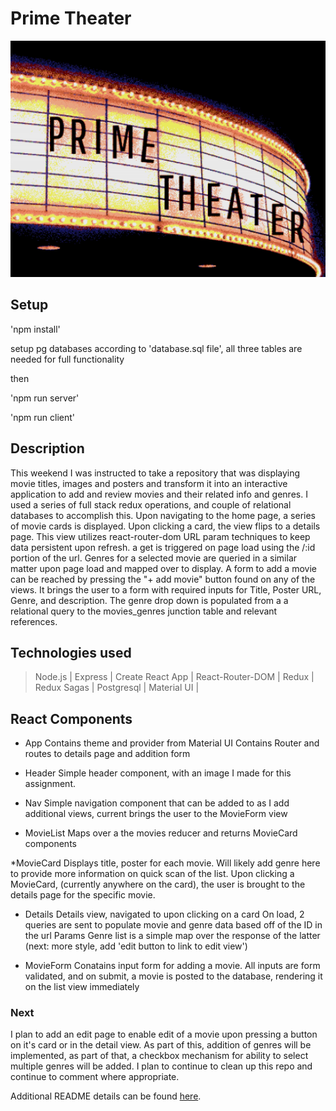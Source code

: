 # Prime Theater

![Prime Theater](public/images/prime_theater_cropped.jpg)


## Setup

'npm install'

setup pg databases according to 'database.sql file', all three tables are needed for full functionality

then

'npm run server'

'npm run client'

## Description

This weekend I was instructed to take a repository that was displaying movie titles, images and posters and transform it into 
an interactive application to add and review movies and their related info and genres. I used a series of full stack redux operations, and couple of relational databases to accomplish this. Upon navigating to the home page, a series of movie cards is displayed. Upon clicking a card, the view flips to a details page. This view utilizes react-router-dom URL param techniques to keep data persistent upon refresh. a get is triggered on page load using the /:id portion of the url. Genres for a selected movie are queried in a similar matter upon page load and mapped over to display. A form to add a movie can be reached by pressing the "+ add movie" button found on any of the views. It brings the user to a form with required inputs for Title, Poster URL, Genre, and description. The genre drop down is populated from a a relational query to the movies_genres junction table and relevant references. 

## Technologies used

> Node.js | Express | Create React App | React-Router-DOM | Redux | Redux Sagas | Postgresql | Material UI | 

## React Components

* App 
Contains theme and provider from Material UI
Contains Router and routes to details page and addition form

* Header 
Simple header component, with an image I made for this assignment.

* Nav 
Simple navigation component that can be added to as I add additional views, current brings the user to the MovieForm view

* MovieList
Maps over a the movies reducer and returns MovieCard components

*MovieCard
Displays title, poster for each movie. Will likely add genre here to provide more information on quick scan of the list.
Upon clicking a MovieCard, (currently anywhere on the card), the user is brought to the details page for the specific movie.

* Details
Details view, navigated to upon clicking on a card
On load, 2 queries are sent to populate movie and genre data based off of the ID in the url Params
Genre list is a simple map over the response of the latter
(next: more style, add 'edit button to link to edit view')

* MovieForm
Conatains input form for adding a movie. All inputs are form validated, and on submit, a movie is posted to the database, rendering it on the list view immediately

### Next 
I plan to add an edit page to enable edit of a movie upon pressing a button on it's card or in the detail view. As part of this, addition of genres will be implemented, as part of that, a checkbox mechanism for ability to select multiple genres will be added. I plan to continue to clean up this repo and continue to comment where appropriate. 

Additional README details can be found [here](https://github.com/PrimeAcademy/readme-template/blob/master/README.md).
